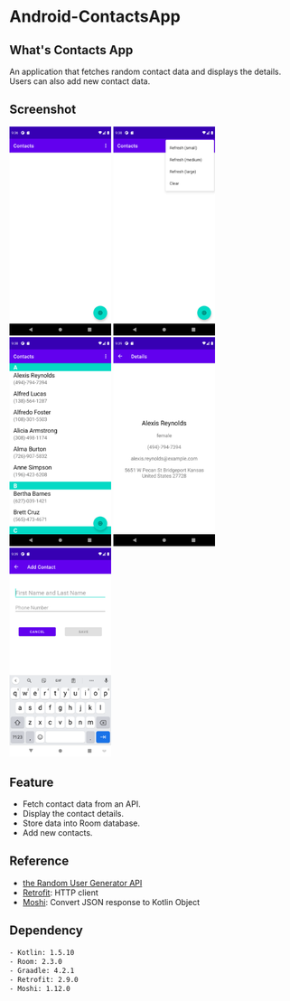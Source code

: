 # Android-ContactsApp

## What's Contacts App
An application that fetches random contact data and displays the details. Users can also add new contact data. 

## Screenshot
<p float="left">
  <img src="demo/contact_list_1.png" width="180" />
  <img src="demo/contact_list_2.png" width="180" /> 
  <img src="demo/contact_list_3.png" width="180" />
  <img src="demo/contact_details.png" width="180" />
  <img src="demo/add_contact.png" width="180" />
</p>

## Feature
- Fetch contact data from an API.
- Display the contact details.
- Store data into Room database.
- Add new contacts.

## Reference
- [the Random User Generator API](https://randomuser.me/documentation)
- [Retrofit](https://square.github.io/retrofit/): HTTP client
- [Moshi](https://github.com/square/moshi): Convert JSON response to Kotlin Object

## Dependency
````
- Kotlin: 1.5.10
- Room: 2.3.0
- Graadle: 4.2.1
- Retrofit: 2.9.0
- Moshi: 1.12.0
````
